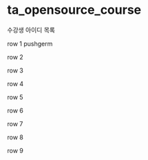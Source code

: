 # ta_opensource_course

수강생 아이디 목록

row 1
pushgerm

row 2

row 3

row 4

row 5

row 6

row 7

row 8

row 9
